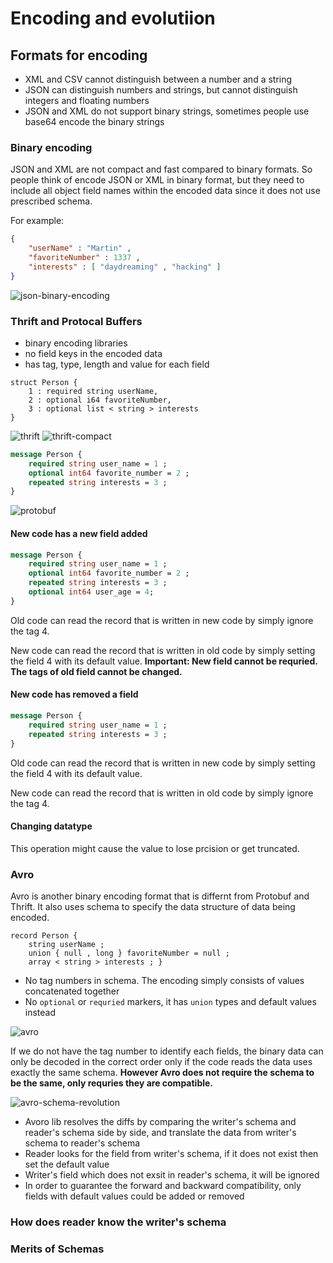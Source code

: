 # Encoding and evolutiion

## Formats for encoding

- XML and CSV cannot distinguish between a number and a string
- JSON can distinguish numbers and strings, but cannot distinguish integers and floating numbers
- JSON and XML do not support binary strings, sometimes people use base64 encode the binary strings

### Binary encoding

JSON and XML are not compact and fast compared to binary formats. So people think of encode JSON or XML in binary format, but they need to include all object field names within the encoded data since it does not use prescribed schema.

For example:

``` json
{
    "userName" : "Martin" ,
    "favoriteNumber" : 1337 ,
    "interests" : [ "daydreaming" , "hacking" ]
}
```

![json-binary-encoding](./resources/json-binary-encoding.png)

### Thrift and Protocal Buffers

- binary encoding libraries
- no field keys in the encoded data
- has tag, type, length and value for each field

``` thrift
struct Person {
    1 : required string userName,
    2 : optional i64 favoriteNumber,
    3 : optional list < string > interests
}
```

![thrift](./resources/thrift.png)
![thrift-compact](./resources/thrift-compact.png)

``` protobuf
message Person {
    required string user_name = 1 ;
    optional int64 favorite_number = 2 ;
    repeated string interests = 3 ;
}
```

![protobuf](./resources/protobuf.png)

#### New code has a new field added

``` protobuf
message Person {
    required string user_name = 1 ;
    optional int64 favorite_number = 2 ;
    repeated string interests = 3 ;
    optional int64 user_age = 4;
}
```

Old code can read the record that is written in new code by simply ignore the tag 4.

New code can read the record that is written in old code by simply setting the field 4 with its default value. **Important: New field cannot be requried. The tags of old field cannot be changed.**

#### New code has removed a field

``` protobuf
message Person {
    required string user_name = 1 ;
    repeated string interests = 3 ;
}
```

Old code can read the record that is written in new code by simply setting the field 4 with its default value.

New code can read the record that is written in old code by simply ignore the tag 4.

#### Changing datatype

This operation might cause the value to lose prcision or get truncated.

### Avro

Avro is another binary encoding format that is differnt from Protobuf and Thrift. It also uses schema to specify the data structure of data being encoded.

``` Avro
record Person {
    string userName ;
    union { null , long } favoriteNumber = null ;
    array < string > interests ; }
```

- No tag numbers in schema. The encoding simply consists of values concatenated together
- No `optional` or `requried` markers, it has `union` types and default values instead

![avro](./resources/avro.png)

If we do not have the tag number to identify each fields, the binary data can only be decoded in the correct order only if the code reads the data uses exactly the same schema. **However Avro does not require the schema to be the same, only requries they are compatible.**

![avro-schema-revolution](./resources/avro-schema-revolution.png)

- Avoro lib resolves the diffs by comparing the writer's schema and reader's schema side by side, and translate the data from writer's schema to reader's schema
- Reader looks for the field from writer's schema, if it does not exist then set the default value
- Writer's field which does not exsit in reader's schema, it will be ignored
- In order to guarantee the forward and backward compatibility, only fields with default values could be added or removed

### How does reader know the writer's schema



### Merits of Schemas
